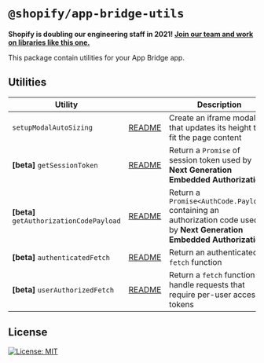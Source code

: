 # `@shopify/app-bridge-utils`

**Shopify is doubling our engineering staff in 2021! [Join our team and work on libraries like this one.](https://smrtr.io/5GGrc)**

This package contain utilities for your App Bridge app.

## Utilities

| Utility                                  |                                                                                                                                 | Description                                                                                                              |
| ---------------------------------------- | ------------------------------------------------------------------------------------------------------------------------------- | ------------------------------------------------------------------------------------------------------------------------ |
| `setupModalAutoSizing`                   | [README](https://github.com/Shopify/app-bridge/tree/master/packages/app-bridge-utils/src/utilities/README.md#modal-auto-sizing) | Create an iframe modal that updates its height to fit the page content                                                   |
| **[beta]** `getSessionToken`             | [README](https://github.com/Shopify/app-bridge/tree/master/packages/app-bridge-utils/src/utilities/README.md#get-session-token) | Return a `Promise` of session token used by **Next Generation Embedded Authorization**                                   |
| **[beta]** `getAuthorizationCodePayload` | [README](https://github.com/Shopify/app-bridge/tree/master/packages/app-bridge-utils/src/utilities/README.md#get-authorization) | Return a `Promise<AuthCode.Payload>` containing an authorization code used by **Next Generation Embedded Authorization** |
| **[beta]** `authenticatedFetch`          | [README](https://github.com/Shopify/app-bridge/tree/master/packages/app-bridge-utils/src/utilities#authenticated-fetch)         | Return an authenticated `fetch` function                                                                                 |
| **[beta]** `userAuthorizedFetch`         | [README](https://github.com/Shopify/app-bridge/tree/master/packages/app-bridge-utils/src/utilities#user-authorized-fetch)       | Return a `fetch` function to handle requests that require per-user access tokens                                         |

## License

[![License: MIT](https://img.shields.io/badge/License-MIT-green.svg)](LICENSE.md)

